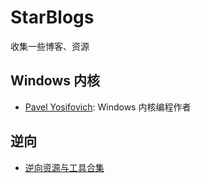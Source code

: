 # StarBlogs
收集一些博客、资源

## Windows 内核

- [Pavel Yosifovich](https://scorpiosoftware.net/): Windows 内核编程作者


## 逆向

- [逆向资源与工具合集](https://github.com/alphaSeclab/awesome-reverse-engineering)
